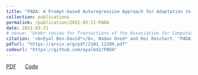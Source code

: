 ```yaml
---
title: "PADA: A Prompt-based Autoregressive Approach for Adaptation to Unseen Domains"
collection: publications
permalink: /publication/2021-03-21-PADA
date: 2021-03-21
# venue: "Under review for Transactions of the Association for Computational Linguistics"
citation: '<b>Eyal Ben-David*</b>, Nadav Oved* and Roi Reichart. "PADA: A Prompt-based Autoregressive Approach for Adaptation to Unseen Domains"'
pdfurl: "https://arxiv.org/pdf/2102.12206.pdf"
codeurl: "https://github.com/eyalbd2/PADA"
---  
```

<a href='https://arxiv.org/pdf/2102.12206.pdf'>PDF</a>
&nbsp;&nbsp;&nbsp;&nbsp;
<a href='https://github.com/eyalbd2/PADA'>Code</a>
&nbsp;&nbsp;&nbsp;&nbsp;
